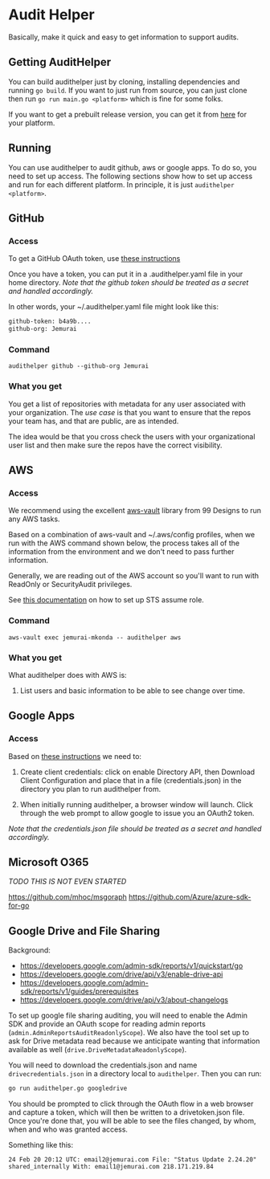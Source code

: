 # Audit Helper

Basically, make it quick and easy to get information to support audits.

## Getting AuditHelper

You can build audithelper just by cloning, installing dependencies and running `go build`.  If you want to just run from source, you can just clone then run `go run main.go <platform>` which is fine for some folks.

If you want to get a prebuilt release version, you can get it from [here](https://github.com/Jemurai/audithelper/releases) for your platform.

## Running

You can use audithelper to audit github, aws or google apps.  To do so, you
need to set up access.  The following sections show how to set up access and run for each different platform.  In principle, it is just `audithelper <platform>`.

## GitHub

### Access

To get a GitHub OAuth token, use [these instructions](
https://help.github.com/en/articles/creating-a-personal-access-token-for-the-command-line)

Once you have a token, you can put it in a .audithelper.yaml file in your home directory.  _Note that the github token should be treated as a secret and handled accordingly._

In other words, your ~/.audithelper.yaml file might look like this:

```sh
github-token: b4a9b....
github-org: Jemurai
```

### Command

`audithelper github --github-org Jemurai`

### What you get

You get a list of repositories with metadata for any user associated with your organization.  The _use case_ is that you want to ensure that the repos your team has, and that are public, are as intended.

The idea would be that you cross check the users with your organizational user list and then make sure the repos have the correct visibility.

## AWS

### Access

We recommend using the excellent [aws-vault](https://github.com/99designs/aws-vault) library from 99 Designs to run any AWS tasks.

Based on a combination of aws-vault and ~/.aws/config profiles, when we run with the AWS command shown below, the process takes all of the information from the environment and we don't need to pass further information.

Generally, we are reading out of the AWS account so you'll want to run with ReadOnly or SecurityAudit privileges.

See [this documentation](https://docs.aws.amazon.com/cli/latest/userguide/cli-configure-role.html) on how to set up STS assume role.

### Command

`aws-vault exec jemurai-mkonda -- audithelper aws`

### What you get

What audithelper does with AWS is:

1. List users and basic information to be able to see change over time.

## Google Apps

### Access

Based on [these instructions](https://developers.google.com/admin-sdk/directory/v1/quickstart/go) we need to:

1. Create client credentials:  click on enable Directory API, then Download Client Configuration and place that in a file (credentials.json) in the directory you plan to run audithelper from.

2. When initially running audithelper, a browser window will launch.  Click through the web prompt to allow google to issue you an OAuth2 token.

_Note that the credentials.json file should be treated as a secret and handled accordingly._

## Microsoft O365

_TODO THIS IS NOT EVEN STARTED_

https://github.com/mhoc/msgoraph
https://github.com/Azure/azure-sdk-for-go

## Google Drive and File Sharing

Background:

- https://developers.google.com/admin-sdk/reports/v1/quickstart/go
- https://developers.google.com/drive/api/v3/enable-drive-api
- https://developers.google.com/admin-sdk/reports/v1/guides/prerequisites
- https://developers.google.com/drive/api/v3/about-changelogs

To set up google file sharing auditing, you will need to enable the Admin SDK and provide an OAuth scope for reading admin reports (`admin.AdminReportsAuditReadonlyScope`).  We also have the tool set up to ask for Drive metadata read because we anticipate wanting that information available as well (`drive.DriveMetadataReadonlyScope`).

You will need to download the credentials.json and name `drivecredentials.json` in a directory local to `audithelper`.  Then you can run:

```sh
go run audithelper.go googledrive
```

You should be prompted to click through the OAuth flow in a web browser and capture a token, which will then be written to a drivetoken.json file.  Once you're done that, you will be able to see the files changed, by whom, when and who was granted access.

Something like this:  

```text
24 Feb 20 20:12 UTC: email2@jemurai.com File: "Status Update 2.24.20" shared_internally With: email1@jemurai.com 218.171.219.84
```
